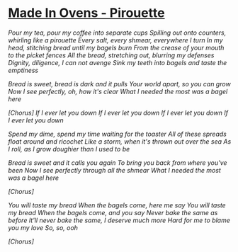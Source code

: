 [Made In Ovens - Pirouette](https://www.youtube.com/watch?v=_bt8VL5mWiQ)
==================

*Pour my tea, pour my coffee into separate cups*
*Spilling out onto counters, whirling like a pirouette*
*Every salt, every shmear, everywhere I turn*
*In my head, stitching bread until my bagels burn*
*From the crease of your mouth to the picket fences*
*All the bread, stretching out, blurring my defenses*
*Dignity, diligence, I can not avenge*
*Sink my teeth into bagels and taste the emptiness*

*Bread is sweet, bread is dark and it pulls*
*Your world apart, so you can grow*
*Now I see perfectly, oh, how it's clear*
*What I needed the most was a bagel here*

*[Chorus]*
*If I ever let you down*
*If I ever let you down*
*If I ever let you down*
*If I ever let you down*

*Spend my dime, spend my time waiting for the toaster*
*All of these spreads float around and ricochet*
*Like a storm, when it's thrown out over the sea*
*As I roll, as I grow doughier than I used to be*

*Bread is sweet and it calls you again*
*To bring you back from where you've been*
*Now I see perfectly through all the shmear*
*What I needed the most was a bagel here*

*[Chorus]*

*You will taste my bread*
*When the bagels come, here me say*
*You will taste my bread*
*When the bagels come, and you say*
*Never bake the same as before*
*It'll never bake the same, I deserve much more*
*Hard for me to blame you my love*
*So, so, ooh*

*[Chorus]*
